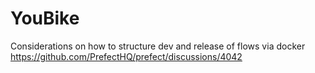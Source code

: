 # YouBike




Considerations on how to structure dev and release of flows via docker
https://github.com/PrefectHQ/prefect/discussions/4042
